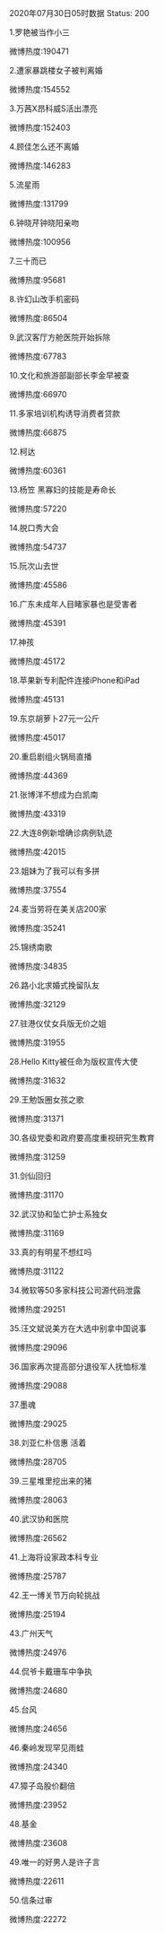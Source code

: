 2020年07月30日05时数据
Status: 200

1.罗艳被当作小三

微博热度:190471

2.遭家暴跳楼女子被判离婚

微博热度:154552

3.万茜X昂科威S活出漂亮

微博热度:152403

4.顾佳怎么还不离婚

微博热度:146283

5.流星雨

微博热度:131799

6.钟晓芹钟晓阳亲吻

微博热度:100956

7.三十而已

微博热度:95681

8.许幻山改手机密码

微博热度:86504

9.武汉客厅方舱医院开始拆除

微博热度:67783

10.文化和旅游部副部长李金早被查

微博热度:66970

11.多家培训机构诱导消费者贷款

微博热度:66875

12.柯达

微博热度:60361

13.杨笠 黑寡妇的技能是寿命长

微博热度:57220

14.脱口秀大会

微博热度:54737

15.阮次山去世

微博热度:45586

16.广东未成年人目睹家暴也是受害者

微博热度:45391

17.神孩

微博热度:45172

18.苹果新专利配件连接iPhone和iPad

微博热度:45131

19.东京胡萝卜27元一公斤

微博热度:45017

20.重启剧组火锅局直播

微博热度:44369

21.张博洋不想成为白凯南

微博热度:43319

22.大连8例新增确诊病例轨迹

微博热度:42015

23.姐妹为了我可以有多拼

微博热度:37554

24.麦当劳将在美关店200家

微博热度:35241

25.锦绣南歌

微博热度:34835

26.路小北求婚式挽留队友

微博热度:32129

27.驻港仪仗女兵版无价之姐

微博热度:31955

28.Hello Kitty被任命为版权宣传大使

微博热度:31632

29.王勉饭圈女孩之歌

微博热度:31371

30.各级党委和政府要高度重视研究生教育

微博热度:31259

31.剑仙回归

微博热度:31170

32.武汉协和坠亡护士系独女

微博热度:31169

33.真的有明星不想红吗

微博热度:31122

34.微软等50多家科技公司源代码泄露

微博热度:29251

35.汪文斌说美方在大选中别拿中国说事

微博热度:29096

36.国家再次提高部分退役军人抚恤标准

微博热度:29088

37.墨魂

微博热度:29025

38.刘亚仁朴信惠 活着

微博热度:28705

39.三星堆里挖出来的猪

微博热度:28063

40.武汉协和医院

微博热度:26562

41.上海将设家政本科专业

微博热度:25787

42.王一博关节万向轮挑战

微博热度:25194

43.广州天气

微博热度:24976

44.侃爷卡戴珊车中争执

微博热度:24680

45.台风

微博热度:24656

46.秦岭发现罕见雨蛙

微博热度:24340

47.獐子岛股价翻倍

微博热度:23952

48.基金

微博热度:23608

49.唯一的好男人是许子言

微博热度:22611

50.信条过审

微博热度:22272

